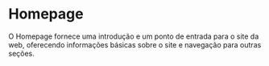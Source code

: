 # Homepage

O Homepage fornece uma introdução e um ponto de entrada para o site da web, oferecendo  informações básicas sobre o site e navegação para outras seções. 